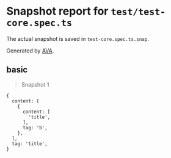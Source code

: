 # Snapshot report for `test/test-core.spec.ts`

The actual snapshot is saved in `test-core.spec.ts.snap`.

Generated by [AVA](https://avajs.dev).

## basic

> Snapshot 1

    {
      content: [
        {
          content: [
            'title',
          ],
          tag: 'b',
        },
      ],
      tag: 'title',
    }
